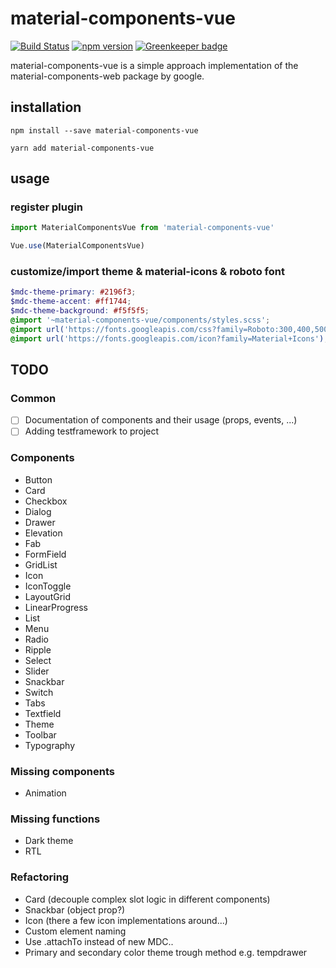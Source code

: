# material-components-vue

[![Build Status](https://travis-ci.org/matsp/material-components-vue.svg?branch=master)](https://travis-ci.org/matsp/material-components-vue) 
[![npm version](https://badge.fury.io/js/material-components-vue.svg)](https://badge.fury.io/js/material-components-vue)
[![Greenkeeper badge](https://badges.greenkeeper.io/matsp/material-components-vue.svg)](https://greenkeeper.io/)

material-components-vue is a simple approach implementation of the material-components-web package by google.

## installation

```shell
npm install --save material-components-vue

yarn add material-components-vue
```


## usage

### register plugin
```javascript
import MaterialComponentsVue from 'material-components-vue'

Vue.use(MaterialComponentsVue)
```

### customize/import theme & material-icons & roboto font
```scss
$mdc-theme-primary: #2196f3;
$mdc-theme-accent: #ff1744;
$mdc-theme-background: #f5f5f5;
@import '~material-components-vue/components/styles.scss';
@import url('https://fonts.googleapis.com/css?family=Roboto:300,400,500');
@import url('https://fonts.googleapis.com/icon?family=Material+Icons');
```

## TODO

### Common
* [ ] Documentation of components and their usage (props, events, ...)
* [ ] Adding testframework to project

### Components

* Button
* Card
* Checkbox
* Dialog
* Drawer
* Elevation
* Fab
* FormField
* GridList
* Icon
* IconToggle
* LayoutGrid
* LinearProgress
* List
* Menu
* Radio
* Ripple
* Select
* Slider
* Snackbar
* Switch
* Tabs
* Textfield
* Theme
* Toolbar
* Typography

### Missing components
* Animation

### Missing functions
* Dark theme
* RTL

### Refactoring
* Card (decouple complex slot logic in different components)
* Snackbar (object prop?)
* Icon (there a few icon implementations around...)
* Custom element naming
* Use .attachTo instead of new MDC..
* Primary and secondary color theme trough method e.g. tempdrawer